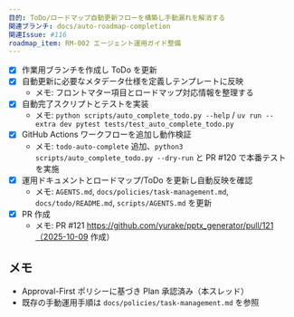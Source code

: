 ```yaml
---
目的: ToDo/ロードマップ自動更新フローを構築し手動漏れを解消する
関連ブランチ: docs/auto-roadmap-completion
関連Issue: #116
roadmap_item: RM-002 エージェント運用ガイド整備
---
```


- [x] 作業用ブランチを作成し ToDo を更新
- [x] 自動更新に必要なメタデータ仕様を定義しテンプレートに反映
  - メモ: フロントマター項目とロードマップ対応情報を整理する
- [x] 自動完了スクリプトとテストを実装
  - メモ: `python scripts/auto_complete_todo.py --help` / `uv run --extra dev pytest tests/test_auto_complete_todo.py`
- [x] GitHub Actions ワークフローを追加し動作検証
  - メモ: `todo-auto-complete` 追加、`python3 scripts/auto_complete_todo.py --dry-run` と PR #120 で本番テストを実施
- [x] 運用ドキュメントとロードマップ/ToDo を更新し自動反映を確認
  - メモ: `AGENTS.md`, `docs/policies/task-management.md`, `docs/todo/README.md`, `scripts/AGENTS.md` を更新
- [x] PR 作成
  - メモ: PR #121 https://github.com/yurake/pptx_generator/pull/121（2025-10-09 作成）

## メモ
- Approval-First ポリシーに基づき Plan 承認済み（本スレッド）
- 既存の手動運用手順は `docs/policies/task-management.md` を参照
